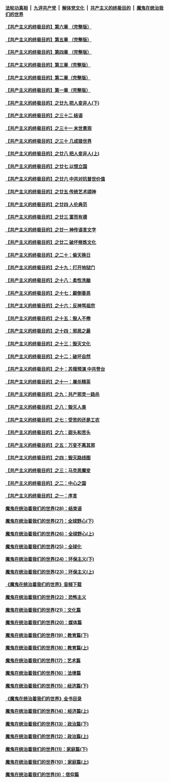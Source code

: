 ####  [法轮功真相](../../../../basic/blob/master/README.md?t=06071501) &nbsp;|&nbsp; [九评共产党](../../../../9ping.md/blob/master/README.md?t=06071501) &nbsp;|&nbsp; [解体党文化](../../../../jtdwh.md/blob/master/README.md?t=06071501)  &nbsp;|&nbsp; [共产主义的终极目的](../../../../gczydzjmd.md/blob/master/README.md?t=06071501) &nbsp;|&nbsp; [魔鬼在统治我们的世界](../../../../mgztzwmdsj.md/blob/master/README.md?t=06071501) 

#### [【共产主义的终极目的】第六章 （完整版）](../pages/nsc422/n11428913.md?t=06071501) 

#### [【共产主义的终极目的】第五章 （完整版）](../pages/nsc422/n11428912.md?t=06071501) 

#### [【共产主义的终极目的】第四章 （完整版）](../pages/nsc422/n11428907.md?t=06071501) 

#### [【共产主义的终极目的】第三章（完整版）](../pages/nsc422/n11428848.md?t=06071501) 

#### [【共产主义的终极目的】第二章（完整版）](../pages/nsc422/n11428831.md?t=06071501) 

#### [【共产主义的终极目的】第一章（完整版）](../pages/nsc422/n11417651.md?t=06071501) 

#### [【共产主义的终极目的】之廿九 把人变非人(下)](../pages/nsc422/n11344140.md?t=06071501) 

#### [【共产主义的终极目的】之三十二 结语](../pages/nsc422/n11360535.md?t=06071501) 

#### [【共产主义的终极目的】之三十一 末世景观](../pages/nsc422/n11351129.md?t=06071501) 

#### [【共产主义的终极目的】之三十 几成狼世界](../pages/nsc422/n11348280.md?t=06071501) 

#### [【共产主义的终极目的】之廿八 把人变非人(上)](../pages/nsc422/n11340492.md?t=06071501) 

#### [【共产主义的终极目的】之廿七 以恨立国](../pages/nsc422/n11336944.md?t=06071501) 

#### [【共产主义的终极目的】之廿六 中共对抗普世价值](../pages/nsc422/n11324785.md?t=06071501) 

#### [【共产主义的终极目的】之廿五 传统艺术颂神](../pages/nsc422/n11296396.md?t=06071501) 

#### [【共产主义的终极目的】之廿四 人伦典范](../pages/nsc422/n11296397.md?t=06071501) 

#### [【共产主义的终极目的】之廿三 富而有德](../pages/nsc422/n11283598.md?t=06071501) 

#### [【共产主义的终极目的】之廿一 神传语言文字](../pages/nsc422/n11263265.md?t=06071501) 

#### [【共产主义的终极目的】之廿二 破坏修炼文化](../pages/nsc422/n11245728.md?t=06071501) 

#### [【共产主义的终极目的】之二十：偷天换日](../pages/nsc422/n11238846.md?t=06071501) 

#### [【共产主义的终极目的】之十九：打开地狱门](../pages/nsc422/n11206376.md?t=06071501) 

#### [【共产主义的终极目的】之十八：柔性洗脑](../pages/nsc422/n11199994.md?t=06071501) 

#### [【共产主义的终极目的】之十七：颠倒善恶](../pages/nsc422/n11179782.md?t=06071501) 

#### [【共产主义的终极目的】之十六：反神骂祖宗](../pages/nsc422/n11166798.md?t=06071501) 

#### [【共产主义的终极目的】之十五：毁人不倦](../pages/nsc422/n11166792.md?t=06071501) 

#### [【共产主义的终极目的】之十四：邪恶之最](../pages/nsc422/n11150249.md?t=06071501) 

#### [【共产主义的终极目的】之十三：毁灭文化](../pages/nsc422/n11135227.md?t=06071501) 

#### [【共产主义的终极目的】之十二：破坏自然](../pages/nsc422/n11135214.md?t=06071501) 

#### [【共产主义的终极目的】之十：苏俄预演 中共登台](../pages/nsc422/n11118424.md?t=06071501) 

#### [【共产主义的终极目的】之十一：屠杀精英](../pages/nsc422/n11118442.md?t=06071501) 

#### [【共产主义的终极目的】之九：共产邪灵一路杀](../pages/nsc422/n11114139.md?t=06071501) 

#### [【共产主义的终极目的】之八：毁灭人类](../pages/nsc422/n11108503.md?t=06071501) 

#### [【共产主义的终极目的】之七：受苦的还是工农](../pages/nsc422/n11101809.md?t=06071501) 

#### [【共产主义的终极目的】之六：甜头和苦头](../pages/nsc422/n11096971.md?t=06071501) 

#### [【共产主义的终极目的】之五：万变不离其邪](../pages/nsc422/n11091285.md?t=06071501) 

#### [【共产主义的终极目的】之四：毁灭路线图](../pages/nsc422/n11086284.md?t=06071501) 

#### [【共产主义的终极目的】之三：马克思魔变](../pages/nsc422/n11061941.md?t=06071501) 

#### [【共产主义的终极目的】之二：中心之国](../pages/nsc422/n11047728.md?t=06071501) 

#### [【共产主义的终极目的】之一：序言](../pages/nsc422/n11086077.md?t=06071501) 

#### [魔鬼在统治着我们的世界(28)：结束语](../pages/nsc422/n10936246.md?t=06071501) 

#### [魔鬼在统治着我们的世界(27)：全球野心(下)](../pages/nsc422/n10928319.md?t=06071501) 

#### [魔鬼在统治着我们的世界(26)：全球野心(上)](../pages/nsc422/n10900318.md?t=06071501) 

#### [魔鬼在统治着我们的世界(25)：全球化](../pages/nsc422/n10788205.md?t=06071501) 

#### [魔鬼在统治着我们的世界(24)：环保主义(下)](../pages/nsc422/n10695307.md?t=06071501) 

#### [魔鬼在统治着我们的世界(23)：环保主义(上)](../pages/nsc422/n10688613.md?t=06071501) 

#### [《魔鬼在统治着我们的世界》音频下载](../pages/nsc422/n10635553.md?t=06071501) 

#### [魔鬼在统治着我们的世界(22)：恐怖主义](../pages/nsc422/n10614727.md?t=06071501) 

#### [魔鬼在统治着我们的世界(21)：文化篇](../pages/nsc422/n10597706.md?t=06071501) 

#### [魔鬼在统治着我们的世界(20)：媒体篇](../pages/nsc422/n10586579.md?t=06071501) 

#### [魔鬼在统治着我们的世界(19)：教育篇(下)](../pages/nsc422/n10564808.md?t=06071501) 

#### [魔鬼在统治着我们的世界(18)：教育篇(上)](../pages/nsc422/n10526970.md?t=06071501) 

#### [魔鬼在统治着我们的世界(17)：艺术篇](../pages/nsc422/n10499093.md?t=06071501) 

#### [魔鬼在统治着我们的世界(16)：法律篇](../pages/nsc422/n10485969.md?t=06071501) 

#### [魔鬼在统治着我们的世界(15)：经济篇(下)](../pages/nsc422/n10469975.md?t=06071501) 

#### [《魔鬼在统治着我们的世界》全书目录](../pages/nsc422/n10464261.md?t=06071501) 

#### [魔鬼在统治着我们的世界(14)：经济篇(上)](../pages/nsc422/n10457370.md?t=06071501) 

#### [魔鬼在统治着我们的世界(13)：政治篇(下)](../pages/nsc422/n10448270.md?t=06071501) 

#### [魔鬼在统治着我们的世界(12)：政治篇(上)](../pages/nsc422/n10444576.md?t=06071501) 

#### [魔鬼在统治着我们的世界(11)：家庭篇(下)](../pages/nsc422/n10440961.md?t=06071501) 

#### [魔鬼在统治着我们的世界(10)：家庭篇(上)](../pages/nsc422/n10435448.md?t=06071501) 

#### [魔鬼在统治着我们的世界(9)：信仰篇](../pages/nsc422/n10432159.md?t=06071501) 

